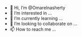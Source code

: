 - 👋 Hi, I’m @Omarelnasherty
- 👀 I’m interested in ...
- 🌱 I’m currently learning ...
- 💞️ I’m looking to collaborate on ...
- 📫 How to reach me ...

<!---
Omarelnasherty/Omarelnasherty is a ✨ special ✨ repository because its `README.md` (this file) appears on your GitHub profile.
You can click the Preview link to take a look at your changes.
--->
